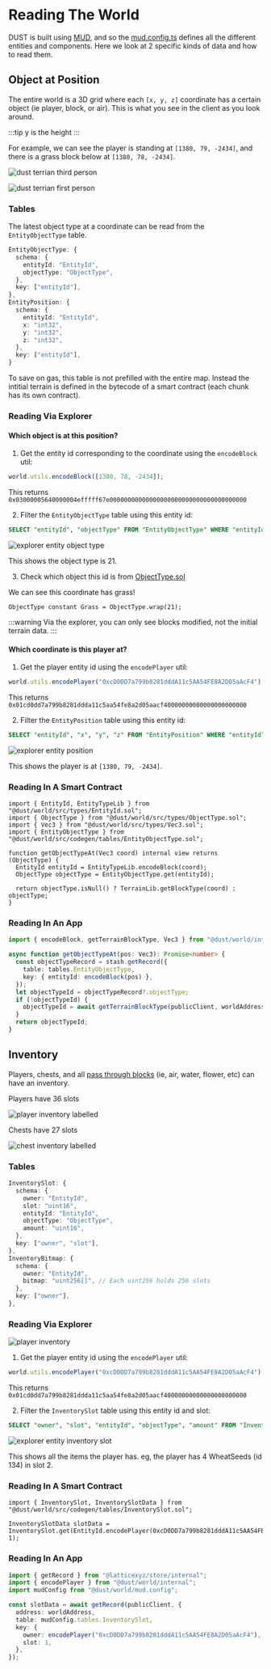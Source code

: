 # Reading The World

DUST is built using [MUD](https://mud.dev/), and so the [mud.config.ts](https://github.com/dustproject/dust/blob/main/packages/world/mud.config.ts) defines all the different entities and components. Here we look at 2 specific kinds of data and how to read them.

## Object at Position

The entire world is a 3D grid where each `[x, y, z]` coordinate has a certain object (ie player, block, or air). This is what you see in the client as you look around.

:::tip
y is the height
:::

For example, we can see the player is standing at `[1380, 79, -2434]`, and there is a grass block below at `[1380, 78, -2434]`.

![dust terrian third person](/dust-terrain-third-person.png)

![dust terrian first person](/dust-terrain-first-person.png)

### Tables

The latest object type at a coordinate can be read from the `EntityObjectType` table.

```typescript
EntityObjectType: {
  schema: {
    entityId: "EntityId",
    objectType: "ObjectType",
  },
  key: ["entityId"],
},
EntityPosition: {
  schema: {
    entityId: "EntityId",
    x: "int32",
    y: "int32",
    z: "int32",
  },
  key: ["entityId"],
}
```

To save on gas, this table is not prefilled with the entire map. Instead the intitial terrain is defined in the bytecode of a smart contract (each chunk has its own contract).

### Reading Via Explorer

#### Which object is at this position?

1. Get the entity id corresponding to the coordinate using the `encodeBlock` util:

```typescript
world.utils.encodeBlock([1380, 78, -2434]);
```

This returns `0x03000005640000004efffff67e00000000000000000000000000000000000000`

2. Filter the `EntityObjectType` table using this entity id:

```sql
SELECT "entityId", "objectType" FROM "EntityObjectType" WHERE "entityId" = '0x03000005640000004efffff67e00000000000000000000000000000000000000';
```

![explorer entity object type](explorer-entity-object-type.png)

This shows the object type is 21.

3. Check which object this id is from [ObjectType.sol](https://github.com/dustproject/dust/blob/main/packages/world/src/types/ObjectType.sol)

We can see this coordinate has grass!

```solidity
ObjectType constant Grass = ObjectType.wrap(21);
```

:::warning
Via the explorer, you can only see blocks modified, not the initial terrain data.
:::

#### Which coordinate is this player at?

1. Get the player entity id using the `encodePlayer` util:

```typescript
world.utils.encodePlayer("0xcD0DD7a799b8281dddA11c5AA54FE8A2D05aAcF4");
```

This returns `0x01cd0dd7a799b8281ddda11c5aa54fe8a2d05aacf40000000000000000000000`

2. Filter the `EntityPosition` table using this entity id:

```sql
SELECT "entityId", "x", "y", "z" FROM "EntityPosition" WHERE "entityId" = '0x01cd0dd7a799b8281ddda11c5aa54fe8a2d05aacf40000000000000000000000';
```

![explorer entity position](explorer-entity-position.png)

This shows the player is at `[1380, 79, -2434]`.

### Reading In A Smart Contract

```solidity
import { EntityId, EntityTypeLib } from "@dust/world/src/types/EntityId.sol";
import { ObjectType } from "@dust/world/src/types/ObjectType.sol";
import { Vec3 } from "@dust/world/src/types/Vec3.sol";
import { EntityObjectType } from "@dust/world/src/codegen/tables/EntityObjectType.sol";

function getObjectTypeAt(Vec3 coord) internal view returns (ObjectType) {
  EntityId entityId = EntityTypeLib.encodeBlock(coord);
  ObjectType objectType = EntityObjectType.get(entityId);

  return objectType.isNull() ? TerrainLib.getBlockType(coord) : objectType;
}
```

### Reading In An App

```typescript
import { encodeBlock, getTerrainBlockType, Vec3 } from "@dust/world/internal";

async function getObjectTypeAt(pos: Vec3): Promise<number> {
  const objectTypeRecord = stash.getRecord({
    table: tables.EntityObjectType,
    key: { entityId: encodeBlock(pos) },
  });
  let objectTypeId = objectTypeRecord?.objectType;
  if (!objectTypeId) {
    objectTypeId = await getTerrainBlockType(publicClient, worldAddress, pos);
  }
  return objectTypeId;
}
```

## Inventory

Players, chests, and all [pass through blocks](https://github.com/dustproject/dust/blob/main/packages/world/ts/objects.ts#L2033) (ie, air, water, flower, etc) can have an inventory.

Players have 36 slots

![player inventory labelled](player-inventory-labelled.png)

Chests have 27 slots

![chest inventory labelled](chest-inventory-labelled.png)

### Tables

```typescript
InventorySlot: {
  schema: {
    owner: "EntityId",
    slot: "uint16",
    entityId: "EntityId",
    objectType: "ObjectType",
    amount: "uint16",
  },
  key: ["owner", "slot"],
},
InventoryBitmap: {
  schema: {
    owner: "EntityId",
    bitmap: "uint256[]", // Each uint256 holds 256 slots
  },
  key: ["owner"],
},
```

### Reading Via Explorer

![player inventory](player-inventory.png)

1. Get the player entity id using the `encodePlayer` util:

```typescript
world.utils.encodePlayer("0xcD0DD7a799b8281dddA11c5AA54FE8A2D05aAcF4");
```

This returns `0x01cd0dd7a799b8281ddda11c5aa54fe8a2d05aacf40000000000000000000000`

2. Filter the `InventorySlot` table using this entity id and slot:

```sql
SELECT "owner", "slot", "entityId", "objectType", "amount" FROM "InventorySlot" WHERE "owner" = '0x01cd0dd7a799b8281ddda11c5aa54fe8a2d05aacf40000000000000000000000';
```

![explorer entity inventory slot](explorer-entity-inventory-slot.png)

This shows all the items the player has. eg, the player has 4 WheatSeeds (id 134) in slot 2.

### Reading In A Smart Contract

```solidity
import { InventorySlot, InventorySlotData } from "@dust/world/src/codegen/tables/InventorySlot.sol";

InventorySlotData slotData = InventorySlot.get(EntityId.encodePlayer(0xcD0DD7a799b8281dddA11c5AA54FE8A2D05aAcF4), 1);

```

### Reading In An App

```typescript
import { getRecord } from "@latticexyz/store/internal";
import { encodePlayer } from "@dust/world/internal";
import mudConfig from "@dust/world/mud.config";

const slotData = await getRecord(publicClient, {
  address: worldAddress,
  table: mudConfig.tables.InventorySlot,
  key: {
    owner: encodePlayer("0xcD0DD7a799b8281dddA11c5AA54FE8A2D05aAcF4"),
    slot: 1,
  },
});
```
